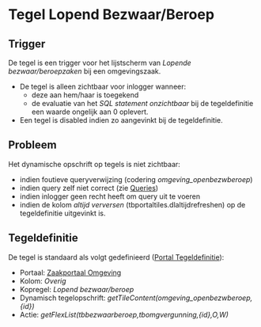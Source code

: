 # Tegel Lopend Bezwaar/Beroep

## Trigger

De tegel is een trigger voor het lijstscherm van *Lopende bezwaar/beroepzaken* bij een omgevingszaak.

  * De tegel is alleen zichtbaar voor inlogger wanneer:
    * deze aan hem/haar is toegekend 
    * de evaluatie van het *SQL statement onzichtbaar* bij de tegeldefinitie een waarde ongelijk aan 0 oplevert. 
  * Een tegel is disabled indien zo aangevinkt bij de tegeldefinitie.

## Probleem

Het dynamische opschrift op tegels is niet zichtbaar:

  * indien foutieve queryverwijzing (codering *omgeving_openbezwberoep*) 
  * indien query zelf niet correct (zie [Queries](/docs/instellen_inrichten/queries.md))
  * indien inlogger geen recht heeft om query uit te voeren 
  * indien de kolom *altijd verversen* (tbportaltiles.dlaltijdrefreshen) op de tegeldefinitie uitgevinkt is.

## Tegeldefinitie

De tegel is standaard als volgt gedefinieerd ([Portal Tegeldefinitie](/docs/instellen_inrichten/portaldefinitie/portal_tegel.md)):

  * Portaal: [Zaakportaal Omgeving](/docs/probleemoplossing/portalen_en_moduleschermen/zaakportaal_omgeving.md)
  * Kolom: *Overig*
  * Kopregel: *Lopend bezwaar/beroep*
  * Dynamisch tegelopschrift: *getTileContent(omgeving_openbezwberoep,{id})*
  * Actie: *getFlexList(tbbezwaarberoep,tbomgvergunning,{id},O,W)*


